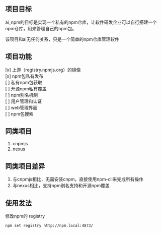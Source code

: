 项目目标
--------
ai_npm的目标是实现一个私有的npm仓库，让软件研发企业可以自行搭建一个npm仓库，用来管理自己的npm包。

该项目和ai无任何关系，只是一个简单的npm仓库管理软件

项目功能
---------
[x] 上游（registry.npmjs.org）的镜像     
[x] npm包私有发布    
[ ] 私有npm包获取      
[ ] 开源npm私有覆盖     
[ ] npm别名机制     
[ ] 用户管理和认证  
[ ] web管理界面     
[ ] npm包搜索

同类项目
--------
1. cnpmjs 
2. nexus

同类项目差异
-----------
1. 与cnpmjs相比，无需安装cnpm，直接使用npm-cli来完成所有操作
2. 与nexus相比，支持npm别名支持和开源npm覆盖

使用发法
------------

修改npm的 registry 

    npm set registry http://npm.local:4873/